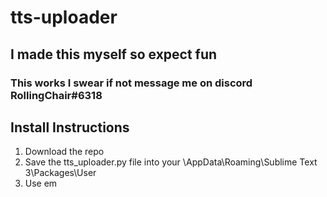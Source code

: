 # tts-uploader
## I made this myself so expect fun
### This works I swear if not message me on discord RollingChair#6318


## Install Instructions
1. Download the repo
2. Save the tts_uploader.py file into your \AppData\Roaming\Sublime Text 3\Packages\User
3. Use em